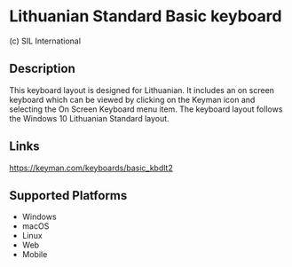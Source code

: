 Lithuanian Standard Basic keyboard
==============

(c) SIL International

Description
-----------

This keyboard layout is designed for Lithuanian.  It includes an on screen keyboard which can be viewed 
by clicking on the Keyman icon and selecting the On Screen Keyboard menu item. The keyboard layout 
follows the Windows 10 Lithuanian Standard layout.

Links
-----
https://keyman.com/keyboards/basic_kbdlt2

Supported Platforms
-------------------
 * Windows
 * macOS
 * Linux
 * Web
 * Mobile

